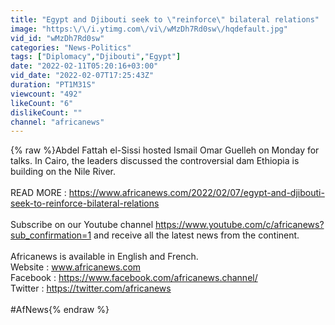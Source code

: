 ```yaml
---
title: "Egypt and Djibouti seek to \"reinforce\" bilateral relations"
image: "https:\/\/i.ytimg.com\/vi\/wMzDh7Rd0sw\/hqdefault.jpg"
vid_id: "wMzDh7Rd0sw"
categories: "News-Politics"
tags: ["Diplomacy","Djibouti","Egypt"]
date: "2022-02-11T05:20:16+03:00"
vid_date: "2022-02-07T17:25:43Z"
duration: "PT1M31S"
viewcount: "492"
likeCount: "6"
dislikeCount: ""
channel: "africanews"
---
```

{% raw %}Abdel Fattah el-Sissi hosted Ismail Omar Guelleh on Monday for talks. In Cairo, the leaders discussed the controversial dam Ethiopia is building on the Nile River.<br /><br />READ MORE : <a rel="nofollow" target="blank" href="https://www.africanews.com/2022/02/07/egypt-and-djibouti-seek-to-reinforce-bilateral-relations">https://www.africanews.com/2022/02/07/egypt-and-djibouti-seek-to-reinforce-bilateral-relations</a><br /><br />Subscribe on our Youtube channel <a rel="nofollow" target="blank" href="https://www.youtube.com/c/africanews?sub_confirmation=1">https://www.youtube.com/c/africanews?sub_confirmation=1</a> and receive all the latest news from the continent.<br /><br />Africanews is available in English and French.<br />Website : www.africanews.com<br />Facebook : <a rel="nofollow" target="blank" href="https://www.facebook.com/africanews.channel/">https://www.facebook.com/africanews.channel/</a><br />Twitter : <a rel="nofollow" target="blank" href="https://twitter.com/africanews">https://twitter.com/africanews</a><br /><br />#AfNews{% endraw %}

